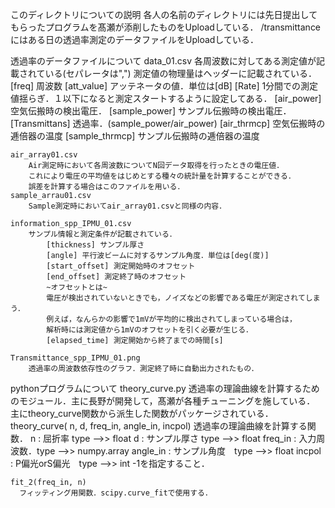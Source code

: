 このディレクトリについての説明
  各人の名前のディレクトリには先日提出してもらったプログラムを髙瀬が添削したものをUploadしている．
  /transmittanceにはある日の透過率測定のデータファイルをUploadしている．

透過率のデータファイルについて
    data_01.csv
        各周波数に対してある測定値が記載されている(セパレータは",")
        測定値の物理量はヘッダーに記載されている．
        [freq] 周波数
        [att_value] アッテネータの値．単位は[dB]
        [Rate] 1分間での測定値揺らぎ．１以下になると測定スタートするように設定してある．
        [air_power] 空気伝搬時の検出電圧．
        [sample_power] サンプル伝搬時の検出電圧．
        [Transmittans] 透過率．(sample_power/air_power)
        [air_thrmcp] 空気伝搬時の逓倍器の温度
        [sample_thrmcp] サンプル伝搬時の逓倍器の温度

    air_array01.csv
        Air測定時において各周波数についてN回データ取得を行ったときの電圧値．
        これにより電圧の平均値をはじめとする種々の統計量を計算することができる．
        誤差を計算する場合はこのファイルを用いる．
    sample_arrau01.csv
        Sample測定時においてair_array01.csvと同様の内容．

    information_spp_IPMU_01.csv
        サンプル情報と測定条件が記載されている．
            [thickness] サンプル厚さ
            [angle] 平行波ビームに対するサンプル角度．単位は[deg(度)]
            [start_offset] 測定開始時のオフセット
            [end_offset] 測定終了時のオフセット
            ~オフセットとは~
            電圧が検出されていないときでも，ノイズなどの影響である電圧が測定されてしまう．
            例えば，なんらかの影響で1mVが平均的に検出されてしまっている場合は，
            解析時には測定値から1mVのオフセットを引く必要が生じる．
            [elapsed_time] 測定開始から終了までの時間[s]

    Transmittance_spp_IPMU_01.png
        透過率の周波数依存性のグラフ．測定終了時に自動出力されたもの．


pythonプログラムについて
  theory_curve.py
  透過率の理論曲線を計算するためのモジュール．主に長野が開発して，髙瀬が各種チューニングを施している．
  主にtheory_curve関数から派生した関数がパッケージされている．
    theory_curve( n, d, freq_in, angle_in, incpol)
      透過率の理論曲線を計算する関数．
      n : 屈折率 type -->> float
      d : サンプル厚さ type -->> float
      freq_in : 入力周波数．type -->> numpy.array
      angle_in : サンプル角度　type -->> float
      incpol : P偏光orS偏光　type -->> int   -1を指定すること．

    fit_2(freq_in, n)
      フィッティング用関数．scipy.curve_fitで使用する．
